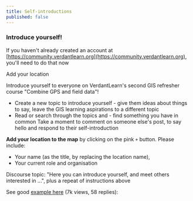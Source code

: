 ```yaml
---
title: Self-introductions
published: false
---
```



### Introduce yourself!

If you haven't already created an account at [https://community.verdantlearn.org](https://community.verdantlearn.org), you'll need to do that now



Add your location

Introduce yourself to everyone on VerdantLearn's second GIS refresher course "Combine GPS and field data"!

- Create a new topic to introduce yourself - give them ideas about things to say, leave the GIS learning aspirations to a different topic
- Read or search through the topics and - find something you have in common
Take a moment to comment on someone else's post, to say hello and respond to their self-introduction


**Add your location to the map** by clicking on the pink `+` button.  Please include:
- Your name (as the title, by replacing the location name),
- Your current role and organisation


Discourse topic: "Here you can introduce yourself, and meet others interested in ...", plus a repeat of instructions above

See good [example here](https://discourse.p2pu.org/t/writing-for-change-say-hello-and-find-your-crew/156) (7k views, 58 replies):

